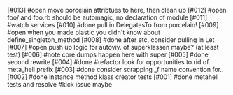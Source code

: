 [#013] #open move porcelain attribtues to here, then clean up
[#012] #open foo/ and foo.rb should be automagic, no declaration of module
[#011]       #watch services
[#010]       #done pull in DelegatesTo from porcelain!
[#009] #open when you made plastic you didn't know about define_singleton_method
[#008]       #done after etc, consider pulling in Let
[#007] #open push up logic for autoviv. of superklassen maybe? (at least test)
[#006]       #note core dumps happen here with super
[#005]       #done second rewrite
[#004]       #done #refactor look for opportunities to rid of meta_hell prefix
[#003]       #done consider scrapping _f name convention for..
[#002]       #done instance method klass creator tests
[#001]       #done metahell tests and resolve #kick issue maybe